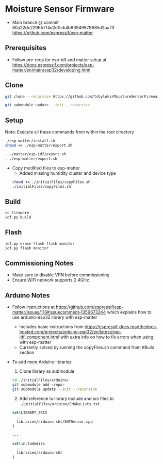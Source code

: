 # Moisture Sensor Firmware

- Main branch @ commit 80a22dc22965714d2e0cb4b83949878685d2aa73 https://github.com/espressif/esp-matter

## Prerequisites

- Follow pre-reqs for esp-idf and matter setup at https://docs.espressif.com/projects/esp-matter/en/main/esp32/developing.html

## Clone

```bash
git clone --recursive https://github.com/tobyloki/MoistureSensorFirmware.git
```

```bash
git submodule update --init --recursive
```

## Setup

Note: Execute all these commands from within the root directory

```bash
./esp-matter/install.sh
chmod +x ./esp-matter/export.sh
```

```bash
. ~/matter/esp-idf/export.sh
. ./esp-matter/export.sh
```

- Copy modified files to esp-matter
  - Added missing humidity cluster and device type
  ```bash
  chmod +x ./initialFiles/copyFiles.sh
  ./initialFiles/copyFiles.sh
  ```

## Build

```bash
cd firmware
idf.py build
```

## Flash

```bash
idf.py erase-flash flash monitor
idf.py flash monitor
```

## Commissioning Notes

- Make sure to disable VPN before commissioning
- Ensure WiFi network supports 2.4GHz

## Arduino Notes

- Follow instructions at https://github.com/espressif/esp-matter/issues/116#issuecomment-1356673244 which explains how to use arduino-esp32 library with esp-matter
  - Includes basic instructions from https://espressif-docs.readthedocs-hosted.com/projects/arduino-esp32/en/latest/esp-idf_component.html with extra info on how to fix errors when using with esp-matter
  - Currently solved by running the copyFiles.sh command from #Build section
- To add more Arduino libraries

  1. Clone library as submodule

  ```bash
  cd ./initialFiles/arduino/
  git submodule add <repo>
  git submodule update --init --recursive
  ```

  2. Add reference to library include and src files to `./initialFiles/arduino/CMakeLists.txt`

  ```cmake
  set(LIBRARY_SRCS
    ...
    libraries/arduino-sht/SHTSensor.cpp
  )

  ...

  set(includedirs
    ...
    libraries/arduino-sht
  )
  ```

